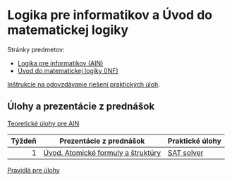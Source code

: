 Logika pre informatikov a Úvod do matematickej logiky
=====================================================

Stránky predmetov:
* [Logika pre informatikov (AIN)](https://dai.fmph.uniba.sk/w/Course:Logic_for_CS/sk)
* [Úvod do matematickej logiky (INF)](http://www.dcs.fmph.uniba.sk/~mazak/vyucba/udml/)

[Inštrukcie na odovzdávanie riešení praktických úloh](docs/odovzdavanie.md).

Úlohy a prezentácie z prednášok
-------------------------------

[Teoretické úlohy pre AIN](teoreticke-ain/)

| Týždeň | Prezentácie z prednášok | Praktické úlohy |
|-------:|-------------------------|-----------------|
| 1 | [Úvod. Atomické formuly a štruktúry](prednasky/pr01.pdf) | [SAT solver](prakticke/pu01) |

[Pravidlá pre úlohy](http://dai.fmph.uniba.sk/w/Course:Logic_for_CS/sk#pravidla-uloh)
